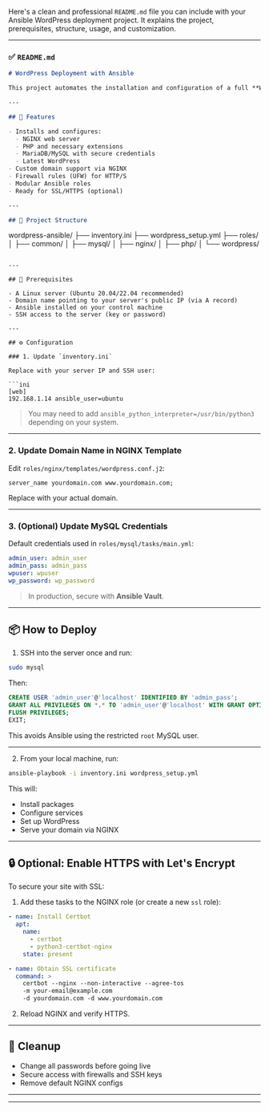 Here's a clean and professional `README.md` file you can include with your Ansible WordPress deployment project. It explains the project, prerequisites, structure, usage, and customization.

---

### ✅ `README.md`

```markdown
# WordPress Deployment with Ansible

This project automates the installation and configuration of a full **WordPress stack** (NGINX + PHP + MariaDB) using **Ansible**, and links a custom **domain name** to your server.

---

## 🚀 Features

- Installs and configures:
  - NGINX web server
  - PHP and necessary extensions
  - MariaDB/MySQL with secure credentials
  - Latest WordPress
- Custom domain support via NGINX
- Firewall rules (UFW) for HTTP/S
- Modular Ansible roles
- Ready for SSL/HTTPS (optional)

---

## 📁 Project Structure

```

wordpress-ansible/
├── inventory.ini
├── wordpress\_setup.yml
├── roles/
│   ├── common/
│   ├── mysql/
│   ├── nginx/
│   ├── php/
│   └── wordpress/

````

---

## 🧰 Prerequisites

- A Linux server (Ubuntu 20.04/22.04 recommended)
- Domain name pointing to your server's public IP (via A record)
- Ansible installed on your control machine
- SSH access to the server (key or password)

---

## ⚙️ Configuration

### 1. Update `inventory.ini`

Replace with your server IP and SSH user:

```ini
[web]
192.168.1.14 ansible_user=ubuntu
````

> You may need to add `ansible_python_interpreter=/usr/bin/python3` depending on your system.

---

### 2. Update Domain Name in NGINX Template

Edit `roles/nginx/templates/wordpress.conf.j2`:

```nginx
server_name yourdomain.com www.yourdomain.com;
```

Replace with your actual domain.

---

### 3. (Optional) Update MySQL Credentials

Default credentials used in `roles/mysql/tasks/main.yml`:

```yaml
admin_user: admin_user
admin_pass: admin_pass
wpuser: wpuser
wp_password: wp_password
```

> In production, secure with **Ansible Vault**.

---

## 📦 How to Deploy

1. SSH into the server once and run:

```bash
sudo mysql
```

Then:

```sql
CREATE USER 'admin_user'@'localhost' IDENTIFIED BY 'admin_pass';
GRANT ALL PRIVILEGES ON *.* TO 'admin_user'@'localhost' WITH GRANT OPTION;
FLUSH PRIVILEGES;
EXIT;
```

This avoids Ansible using the restricted `root` MySQL user.

---

2. From your local machine, run:

```bash
ansible-playbook -i inventory.ini wordpress_setup.yml
```

This will:

* Install packages
* Configure services
* Set up WordPress
* Serve your domain via NGINX

---

## 🔒 Optional: Enable HTTPS with Let's Encrypt

To secure your site with SSL:

1. Add these tasks to the NGINX role (or create a new `ssl` role):

```yaml
- name: Install Certbot
  apt:
    name:
      - certbot
      - python3-certbot-nginx
    state: present

- name: Obtain SSL certificate
  command: >
    certbot --nginx --non-interactive --agree-tos
    -m your-email@example.com
    -d yourdomain.com -d www.yourdomain.com
```

2. Reload NGINX and verify HTTPS.

---

## 🧼 Cleanup

* Change all passwords before going live
* Secure access with firewalls and SSH keys
* Remove default NGINX configs

---

---



```




```


